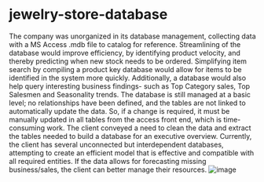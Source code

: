 # jewelry-store-database
The company was unorganized in its database management, collecting data with a MS Access .mdb file to catalog for reference. Streamlining of the database would improve efficiency, by identifying product velocity, and thereby predicting when new stock needs to be ordered. Simplifying item search by compiling a product key database would allow for items to be identified in the system more quickly. Additionally, a database would also help query interesting business findings- such as Top Category sales, Top Salesmen and Seasonality trends.
The database is still managed at a basic level; no relationships have been defined, and the tables are not linked to automatically update the data. So, if a change is required, it must be manually updated in all tables from the access front end, which is time-consuming work.
The client conveyed a need to clean the data and extract the tables needed to build a database for an executive overview. Currently, the client has several unconnected but interdependent databases, attempting to create an efficient model that is effective and compatible with all required entities. If the data allows for forecasting missing business/sales, the client can better manage their resources.
![image](https://user-images.githubusercontent.com/29325913/235333632-a65c469b-84b2-4ab3-8bf6-9046ca973bfe.png)

